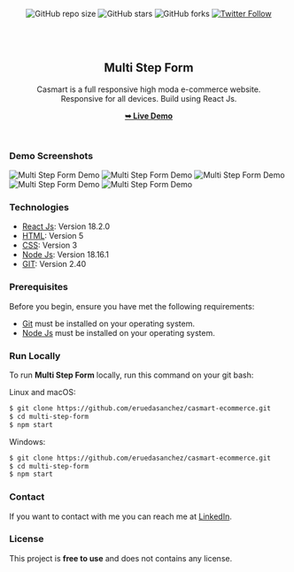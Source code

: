 <div align="center">
  
  ![GitHub repo size](https://img.shields.io/github/repo-size/eruedasanchez/multi-step-form)
  ![GitHub stars](https://img.shields.io/github/stars/eruedasanchez/multi-step-form?style=social)
  ![GitHub forks](https://img.shields.io/github/forks/eruedasanchez/multi-step-form?style=social)
  [![Twitter Follow](https://img.shields.io/twitter/follow/RSanchez_Eze?style=social)](https://twitter.com/intent/follow?screen_name=RSanchez_Eze)
  

  <br />
  <br />

  <h2 align="center">Multi Step Form</h2>

  Casmart is a full responsive high moda e-commerce website. <br/>Responsive for all devices. Build using React Js.

  <a href="https://casmart-moda-ecommerce.vercel.app/" target="_blank"><strong>➥ Live Demo</strong></a>

</div>

<br />

### Demo Screenshots

![Multi Step Form Demo](https://i.postimg.cc/kgZr1Ppx/active-states-step-1.jpg "Multi Step Form Demo")
![Multi Step Form Demo](https://i.postimg.cc/XvyRt1Rt/active-states-step-2.jpg "Multi Step Form Demo")
![Multi Step Form Demo](https://i.postimg.cc/4dkDGbZy/active-states-step-3.jpg "Multi Step Form Demo")
![Multi Step Form Demo](https://i.postimg.cc/9MdvQRFp/active-states-step-4.jpg "Multi Step Form Demo")
![Multi Step Form Demo](https://i.postimg.cc/c1cpqnz1/desktop-design-step-5.jpg "Multi Step Form Demo")

### Technologies

* [React Js](): Version 18.2.0
* [HTML](): Version 5 
* [CSS](): Version 3
* [Node Js](): Version 18.16.1
* [GIT](): Version 2.40

### Prerequisites

Before you begin, ensure you have met the following requirements:

* [Git](https://git-scm.com/downloads "Download Git") must be installed on your operating system.
* [Node Js](https://nodejs.org/es/download "Download Node Js") must be installed on your operating system.

### Run Locally

To run **Multi Step Form** locally, run this command on your git bash:

Linux and macOS:

```bash
$ git clone https://github.com/eruedasanchez/casmart-ecommerce.git
$ cd multi-step-form
$ npm start
```

Windows:

```bash
$ git clone https://github.com/eruedasanchez/casmart-ecommerce.git
$ cd multi-step-form
$ npm start
```

### Contact

If you want to contact with me you can reach me at [LinkedIn](https://www.linkedin.com/in/e-ruedasanchez/).

### License

This project is **free to use** and does not contains any license.